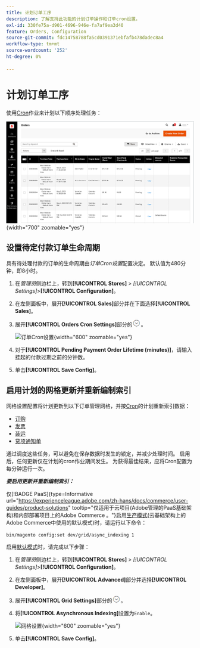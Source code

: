 ```yaml
---
title: 计划订单工序
description: 了解支持此功能的计划订单操作和订单cron设置。
exl-id: 330fe75a-d901-4696-946e-fa7af9ea3d40
feature: Orders, Configuration
source-git-commit: fdc14758788fa5cd0391371ebfafb478dadec8a4
workflow-type: tm+mt
source-wordcount: '252'
ht-degree: 0%

---
```


# 计划订单工序

使用[Cron](../systems/cron.md)作业来计划以下顺序处理任务：

![订单网格](./assets/orders-grid.png){width="700" zoomable="yes"}

## 设置待定付款订单生命周期

具有待处理付款的订单的生命周期由&#x200B;_订单Cron设置_&#x200B;配置决定。 默认值为480分钟，即8小时。

1. 在&#x200B;_管理员_&#x200B;侧边栏上，转到&#x200B;**[!UICONTROL Stores]** > _[!UICONTROL Settings]_>**[!UICONTROL Configuration]**。

1. 在左侧面板中，展开&#x200B;**[!UICONTROL Sales]**&#x200B;部分并在下面选择&#x200B;**[!UICONTROL Sales]**。

1. 展开&#x200B;**[!UICONTROL Orders Cron Settings]**&#x200B;部分的![扩展选择器](../assets/icon-display-expand.png)。

   ![订单Cron设置](../configuration-reference/sales/assets/sales-orders-cron-settings.png){width="600" zoomable="yes"}

1. 对于&#x200B;**[!UICONTROL Pending Payment Order Lifetime (minutes)]**，请输入挂起的付款过期之前的分钟数。

1. 单击&#x200B;**[!UICONTROL Save Config]**。

## 启用计划的网格更新并重新编制索引

网格设置配置将计划更新到以下订单管理网格，并按[Cron](../systems/cron.md)的计划重新索引数据：

- [订购](orders.md#orders-workspace)
- [发票](invoices.md)
- [装运](shipments.md)
- [贷项通知单](credit-memos.md)

通过调度这些任务，可以避免在保存数据时发生的锁定，并减少处理时间。 启用后，任何更新仅在计划的cron作业期间发生。 为获得最佳结果，应将Cron配置为每分钟运行一次。

**_要启用更新并重新编制索引：_**

仅[!BADGE PaaS]{type=Informative url="https://experienceleague.adobe.com/zh-hans/docs/commerce/user-guides/product-solutions" tooltip="仅适用于云项目(Adobe管理的PaaS基础架构)和内部部署项目上的Adobe Commerce 。"}启用[生产模式](https://experienceleague.adobe.com/docs/commerce-operations/configuration-guide/setup/application-modes.html?lang=zh-Hans#production-mode)&#x200B;(云基础架构上的Adobe Commerce中使用的默认模式)时，请运行以下命令：

`bin/magento config:set dev/grid/async_indexing 1`

启用[默认模式](https://experienceleague.adobe.com/docs/commerce-operations/configuration-guide/setup/application-modes.html?lang=zh-Hans#default-mode)时，请完成以下步骤：

1. 在&#x200B;_管理员_&#x200B;侧边栏上，转到&#x200B;**[!UICONTROL Stores]** > _[!UICONTROL Settings]_>**[!UICONTROL Configuration]**。

1. 在左侧面板中，展开&#x200B;**[!UICONTROL Advanced]**&#x200B;部分并选择&#x200B;**[!UICONTROL Developer]**。

1. 展开&#x200B;**[!UICONTROL Grid Settings]**&#x200B;部分的![扩展选择器](../assets/icon-display-expand.png)。

1. 将&#x200B;**[!UICONTROL Asynchronous Indexing]**&#x200B;设置为`Enable`。

   ![网格设置](../configuration-reference/advanced/assets/developer-grid-settings.png){width="600" zoomable="yes"}

1. 单击&#x200B;**[!UICONTROL Save Config]**。
